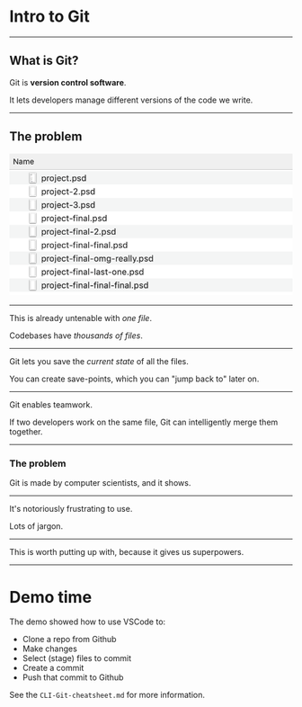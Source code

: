 # Intro to Git

---

## What is Git?

Git is **version control software**.

It lets developers manage different versions of the code we write.

---

## The problem

<img src="./assets/versions.png" alt="A list of ever-final-sounding filenames" />

---

This is already untenable with _one file_.

Codebases have _thousands of files_.

---

Git lets you save the _current state_ of all the files.

You can create save-points, which you can "jump back to" later on.

---

Git enables teamwork.

If two developers work on the same file, Git can intelligently merge them together.

---

### The problem

Git is made by computer scientists, and it shows.

---

It's notoriously frustrating to use.

Lots of jargon.

---

This is worth putting up with, because it gives us superpowers.

---

# Demo time

The demo showed how to use VSCode to:

- Clone a repo from Github
- Make changes
- Select (stage) files to commit
- Create a commit
- Push that commit to Github

See the `CLI-Git-cheatsheet.md` for more information.

